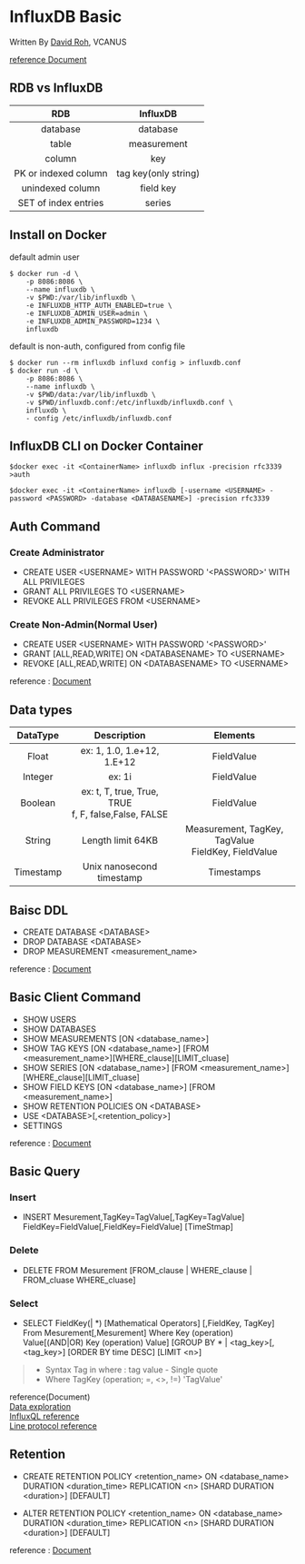 # InfluxDB Basic

Written By [David Roh](https://github.com/tsedek), VCANUS

[reference Document](https://docs.influxdata.com/influxdb/v1.7/query_language/spec/)

## RDB vs InfluxDB

  RDB | InfluxDB
  :-------:|:-------:
  database | database 
  table | measurement
  column | key 
  PK or indexed column | tag key(only string)
  unindexed column | field key 
  SET of index entries | series 

## Install on Docker

default admin user

```
$ docker run -d \
    -p 8086:8086 \
    --name influxdb \
    -v $PWD:/var/lib/influxdb \
    -e INFLUXDB_HTTP_AUTH_ENABLED=true \
    -e INFLUXDB_ADMIN_USER=admin \
    -e INFLUXDB_ADMIN_PASSWORD=1234 \
    influxdb
```

default is non-auth, configured from config file

```
$ docker run --rm influxdb influxd config > influxdb.conf
$ docker run -d \
    -p 8086:8086 \
    --name influxdb \
    -v $PWD/data:/var/lib/influxdb \
    -v $PWD/influxdb.conf:/etc/influxdb/influxdb.conf \
    influxdb \
    - config /etc/influxdb/influxdb.conf
```

## InfluxDB CLI on Docker Container

```
$docker exec -it <ContainerName> influxdb influx -precision rfc3339
>auth
```

```
$docker exec -it <ContainerName> influxdb [-username <USERNAME> -password <PASSWORD> -database <DATABASENAME>] -precision rfc3339
```

## Auth Command

### Create Administrator

- CREATE USER \<USERNAME> WITH PASSWORD '\<PASSWORD>' WITH ALL PRIVILEGES
- GRANT ALL PRIVILEGES TO \<USERNAME>
- REVOKE ALL PRIVILEGES FROM \<USERNAME>
  
### Create Non-Admin(Normal User)

- CREATE USER \<USERNAME> WITH PASSWORD '\<PASSWORD>'
- GRANT [ALL,READ,WRITE] ON \<DATABASENAME> TO \<USERNAME>
- REVOKE [ALL,READ,WRITE] ON \<DATABASENAME> TO \<USERNAME>

reference : [Document](https://docs.influxdata.com/influxdb/v1.7/administration/authentication_and_authorization/#user-management-commands)

## Data types

 DataType|Description|Elements
 :-------:|:-------:|:-------:
 Float|ex: 1, 1.0, 1.e+12, 1.E+12|FieldValue
 Integer|ex: 1i|FieldValue
 Boolean|ex: t, T, true, True, TRUE<br> f, F, false,False, FALSE|FieldValue
 String|Length limit 64KB|Measurement, TagKey, TagValue <br> FieldKey, FieldValue
 Timestamp|Unix nanosecond timestamp|Timestamps

## Baisc DDL

- CREATE DATABASE \<DATABASE>
- DROP DATABASE \<DATABASE>
- DROP MEASUREMENT \<measurement_name>

reference : [Document](https://docs.influxdata.com/influxdb/v1.7/query_language/database_management/)

## Basic Client Command

- SHOW USERS
- SHOW DATABASES
- SHOW MEASUREMENTS [ON \<database_name>]
- SHOW TAG KEYS [ON \<database_name>] [FROM \<measurement_name>][WHERE_clause][LIMIT_cluase]
- SHOW SERIES [ON \<database_name>] [FROM \<measurement_name>][WHERE_clause][LIMIT_cluase]
- SHOW FIELD KEYS [ON \<database_name>] [FROM \<measurement_name>]
- SHOW RETENTION POLICIES ON \<DATABASE>
- USE \<DATABASE>[,\<retention_policy>]
- SETTINGS
  
reference : [Document](https://docs.influxdata.com/influxdb/v1.7/query_language/schema_exploration)

## Basic Query

### Insert

- INSERT Mesurement,TagKey=TagValue[,TagKey=TagValue] FieldKey=FieldValue[,FieldKey=FieldValue] [TimeStmap]
  
### Delete

- DELETE FROM Mesurement [FROM_clause \| WHERE_clause \| FROM_cluase WHERE_cluase]

### Select

- SELECT FieldKey(\| *) [Mathematical Operators] [,FieldKey, TagKey] From Mesurement[,Mesurement] Where Key (operation) Value[(AND\|OR) Key (operation) Value] [GROUP BY * \| \<tag_key>[,\<tag_key>] [ORDER BY time DESC] [LIMIT \<n>]
  
> - Syntax Tag in where : tag value - Single quote
> - Where TagKey (operation; =, <>, !=) 'TagValue'

reference(Document)<br>
[Data exploration](https://docs.influxdata.com/influxdb/v1.7/query_language/data_exploration/) <br>
[InfluxQL reference](https://docs.influxdata.com/influxdb/v1.7/query_language/spec/) <br>
[Line protocol reference](https://docs.influxdata.com/influxdb/v1.7/write_protocols/line_protocol_reference/)

## Retention

- CREATE RETENTION POLICY <retention_name> ON <database_name> DURATION <duration_time> REPLICATION \<n> [SHARD DURATION \<duration>] [DEFAULT]

- ALTER RETENTION POLICY <retention_name> ON <database_name> DURATION <duration_time> REPLICATION \<n> [SHARD DURATION \<duration>] [DEFAULT]

reference : [Document](https://docs.influxdata.com/influxdb/v1.7/query_language/database_management/#create-retention-policies-with-create-retention-policy)
